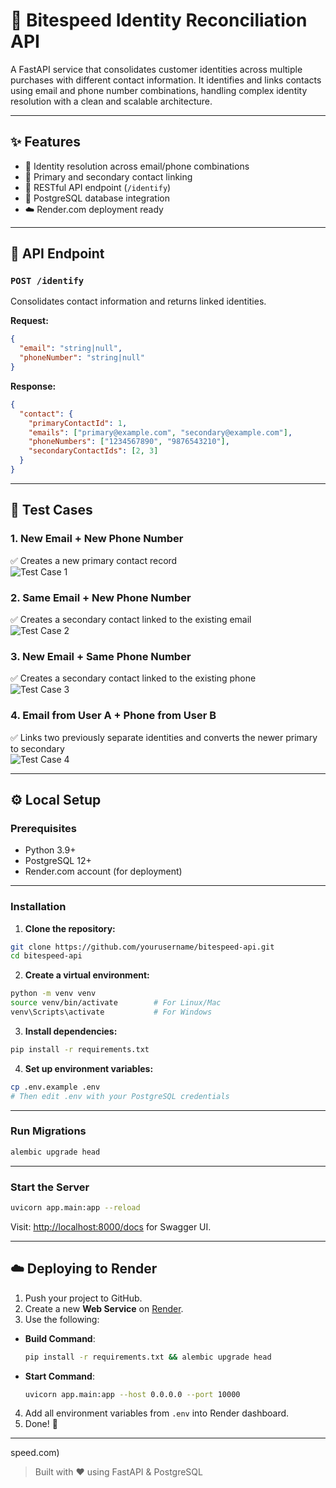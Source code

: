 # 🔗 Bitespeed Identity Reconciliation API


A FastAPI service that consolidates customer identities across multiple purchases with different contact information. It identifies and links contacts using email and phone number combinations, handling complex identity resolution with a clean and scalable architecture.

---

## ✨ Features

- 🔁 Identity resolution across email/phone combinations  
- 🔗 Primary and secondary contact linking  
- 📡 RESTful API endpoint (`/identify`)  
- 🐘 PostgreSQL database integration  
- ☁️ Render.com deployment ready  

---

## 📮 API Endpoint

### `POST /identify`

Consolidates contact information and returns linked identities.

**Request:**

```json
{
  "email": "string|null",
  "phoneNumber": "string|null"
}
```

**Response:**

```json
{
  "contact": {
    "primaryContactId": 1,
    "emails": ["primary@example.com", "secondary@example.com"],
    "phoneNumbers": ["1234567890", "9876543210"],
    "secondaryContactIds": [2, 3]
  }
}
```

---

## 🧪 Test Cases

### 1. New Email + New Phone Number  
✅ Creates a new primary contact record  
![Test Case 1](image1.png)

### 2. Same Email + New Phone Number  
✅ Creates a secondary contact linked to the existing email  
![Test Case 2](image2.png)

### 3. New Email + Same Phone Number  
✅ Creates a secondary contact linked to the existing phone  
![Test Case 3](image3.png)

### 4. Email from User A + Phone from User B  
✅ Links two previously separate identities and converts the newer primary to secondary  
![Test Case 4](image4.png)

---

## ⚙️ Local Setup

### Prerequisites

- Python 3.9+
- PostgreSQL 12+
- Render.com account (for deployment)

---

### Installation

1. **Clone the repository:**

```bash
git clone https://github.com/yourusername/bitespeed-api.git
cd bitespeed-api
```

2. **Create a virtual environment:**

```bash
python -m venv venv
source venv/bin/activate        # For Linux/Mac
venv\Scripts\activate           # For Windows
```

3. **Install dependencies:**

```bash
pip install -r requirements.txt
```

4. **Set up environment variables:**

```bash
cp .env.example .env
# Then edit .env with your PostgreSQL credentials
```

---

### Run Migrations

```bash
alembic upgrade head
```

---

### Start the Server

```bash
uvicorn app.main:app --reload
```

Visit: [http://localhost:8000/docs](http://localhost:8000/docs) for Swagger UI.

---

## ☁️ Deploying to Render

1. Push your project to GitHub.
2. Create a new **Web Service** on [Render](https://render.com/).
3. Use the following:

- **Build Command**:
  ```bash
  pip install -r requirements.txt && alembic upgrade head
  ```
- **Start Command**:
  ```bash
  uvicorn app.main:app --host 0.0.0.0 --port 10000
  ```

4. Add all environment variables from `.env` into Render dashboard.
5. Done! 🎉

---
speed.com)

> Built with ❤️ using FastAPI & PostgreSQL
